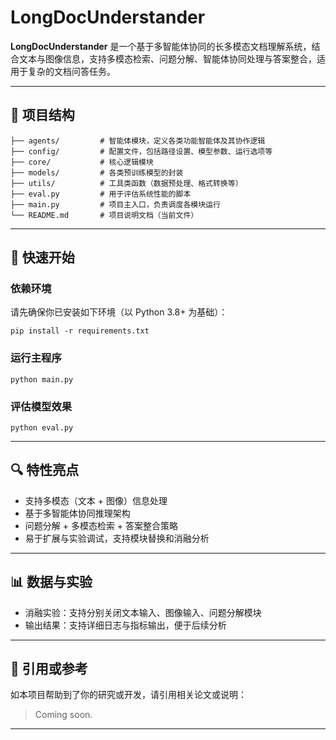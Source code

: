 # LongDocUnderstander

**LongDocUnderstander** 是一个基于多智能体协同的长多模态文档理解系统，结合文本与图像信息，支持多模态检索、问题分解、智能体协同处理与答案整合，适用于复杂的文档问答任务。

------

## 📁 项目结构

```
├── agents/         # 智能体模块，定义各类功能智能体及其协作逻辑
├── config/         # 配置文件，包括路径设置、模型参数、运行选项等
├── core/           # 核心逻辑模块
├── models/         # 各类预训练模型的封装
├── utils/          # 工具类函数（数据预处理、格式转换等）
├── eval.py         # 用于评估系统性能的脚本
├── main.py         # 项目主入口，负责调度各模块运行
└── README.md       # 项目说明文档（当前文件）
```

------

## 🚀 快速开始

### 依赖环境

请先确保你已安装如下环境（以 Python 3.8+ 为基础）：

```
pip install -r requirements.txt
```

### 运行主程序

```
python main.py
```

### 评估模型效果

```
python eval.py
```

------

## 🔍 特性亮点

- 支持多模态（文本 + 图像）信息处理
- 基于多智能体协同推理架构
- 问题分解 + 多模态检索 + 答案整合策略
- 易于扩展与实验调试，支持模块替换和消融分析

------

## 📊 数据与实验

- 消融实验：支持分别关闭文本输入、图像输入、问题分解模块
- 输出结果：支持详细日志与指标输出，便于后续分析

------

## 📎 引用或参考

如本项目帮助到了你的研究或开发，请引用相关论文或说明：

> Coming soon.

------


